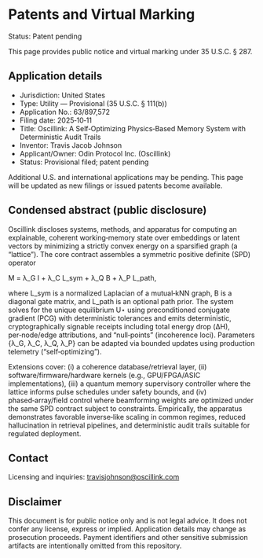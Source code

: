 # Patents and Virtual Marking

Status: Patent pending

This page provides public notice and virtual marking under 35 U.S.C. § 287.

## Application details

- Jurisdiction: United States
- Type: Utility — Provisional (35 U.S.C. § 111(b))
- Application No.: 63/897,572
- Filing date: 2025‑10‑11
- Title: Oscillink: A Self‑Optimizing Physics‑Based Memory System with Deterministic Audit Trails
- Inventor: Travis Jacob Johnson
- Applicant/Owner: Odin Protocol Inc. (Oscillink)
- Status: Provisional filed; patent pending

Additional U.S. and international applications may be pending. This page will be updated as new filings or issued patents become available.

## Condensed abstract (public disclosure)

Oscillink discloses systems, methods, and apparatus for computing an explainable, coherent working‑memory state over embeddings or latent vectors by minimizing a strictly convex energy on a sparsified graph (a “lattice”). The core contract assembles a symmetric positive definite (SPD) operator

M = λ_G I + λ_C L_sym + λ_Q B + λ_P L_path,

where L_sym is a normalized Laplacian of a mutual‑kNN graph, B is a diagonal gate matrix, and L_path is an optional path prior. The system solves for the unique equilibrium U⋆ using preconditioned conjugate gradient (PCG) with deterministic tolerances and emits deterministic, cryptographically signable receipts including total energy drop (ΔH), per‑node/edge attributions, and “null‑points” (incoherence loci). Parameters {λ_G, λ_C, λ_Q, λ_P} can be adapted via bounded updates using production telemetry (“self‑optimizing”).

Extensions cover: (i) a coherence database/retrieval layer, (ii) software/firmware/hardware kernels (e.g., GPU/FPGA/ASIC implementations), (iii) a quantum memory supervisory controller where the lattice informs pulse schedules under safety bounds, and (iv) phased‑array/field control where beamforming weights are optimized under the same SPD contract subject to constraints. Empirically, the apparatus demonstrates favorable inverse‑like scaling in common regimes, reduced hallucination in retrieval pipelines, and deterministic audit trails suitable for regulated deployment.

## Contact

Licensing and inquiries: travisjohnson@oscillink.com

## Disclaimer

This document is for public notice only and is not legal advice. It does not confer any license, express or implied. Application details may change as prosecution proceeds. Payment identifiers and other sensitive submission artifacts are intentionally omitted from this repository.
